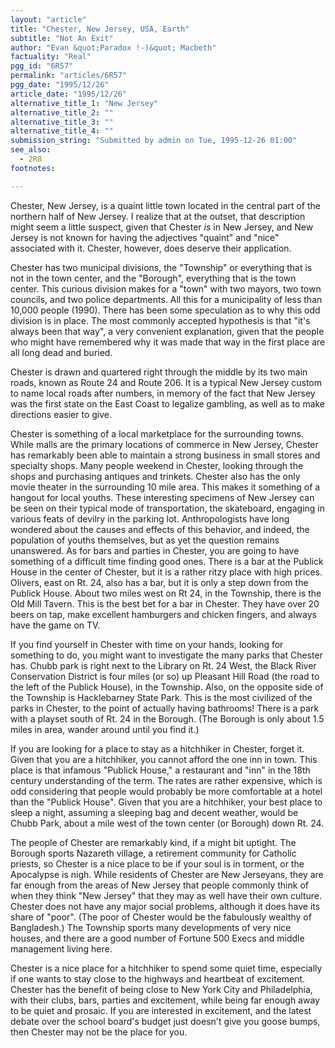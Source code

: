 ```yaml
---
layout: "article"
title: "Chester, New Jersey, USA, Earth"
subtitle: "Not An Exit"
author: "Evan &quot;Paradox !-)&quot; Macbeth"
factuality: "Real"
pgg_id: "6R57"
permalink: "articles/6R57"
pgg_date: "1995/12/26"
article_date: "1995/12/26"
alternative_title_1: "New Jersey"
alternative_title_2: ""
alternative_title_3: ""
alternative_title_4: ""
submission_string: "Submitted by admin on Tue, 1995-12-26 01:00"
see_also:
  - 2R8
footnotes: 

---
```

<div>
<p>Chester, New Jersey, is a quaint little town located in the central part of the northern half of New Jersey. I realize that at the outset, that description might seem a little suspect, given that Chester <em>is</em> in New Jersey, and New Jersey is not known for having the adjectives "quaint" and "nice" associated with it. Chester, however, does deserve their application.</p>
<p>Chester has two municipal divisions, the "Township" or everything that is not in the town center, and the "Borough", everything that is the town center. This curious division makes for a "town" with two mayors, two town councils, and two police departments. All this for a municipality of less than 10,000 people (1990). There has been some speculation as to why this odd division is in place. The most commonly accepted hypothesis is that "it's always been that way", a very convenient explanation, given that the people who might have remembered why it was made that way in the first place are all long dead and buried.</p>
<p>Chester is drawn and quartered right through the middle by its two main roads, known as Route 24 and Route 206. It is a typical New Jersey custom to name local roads after numbers, in memory of the fact that New Jersey was the first state on the East Coast to legalize gambling, as well as to make directions easier to give.</p>
<p>Chester is something of a local marketplace for the surrounding towns. While malls are the primary locations of commerce in New Jersey, Chester has remarkably been able to maintain a strong business in small stores and specialty shops. Many people weekend in Chester, looking through the shops and purchasing antiques and trinkets. Chester also has the only movie theater in the surrounding 10 mile area. This makes it something of a hangout for local youths. These interesting specimens of New Jersey can be seen on their typical mode of transportation, the skateboard, engaging in various feats of devilry in the parking lot. Anthropologists have long wondered about the causes and effects of this behavior, and indeed, the population of youths themselves, but as yet the question remains unanswered. As for bars and parties in Chester, you are going to have something of a difficult time finding good ones. There is a bar at the Publick House in the center of Chester, but it is a rather ritzy place with high prices. Olivers, east on Rt. 24, also has a bar, but it is only a step down from the Publick House. About two miles west on Rt 24, in the Township, there is the Old Mill Tavern. This is the best bet for a bar in Chester. They have over 20 beers on tap, make excellent hamburgers and chicken fingers, and always have the game on TV.</p>
<p>If you find yourself in Chester with time on your hands, looking for something to do, you might want to investigate the many parks that Chester has. Chubb park is right next to the Library on Rt. 24 West, the Black River Conservation District is four miles (or so) up Pleasant Hill Road (the road to the left of the Publick House), in the Township. Also, on the opposite side of the Township is Hacklebarney State Park. This is the most civilized of the parks in Chester, to the point of actually having bathrooms! There is a park with a playset south of Rt. 24 in the Borough. (The Borough is only about 1.5 miles in area, wander around until you find it.)</p>
<p>If you are looking for a place to stay as a hitchhiker in Chester, forget it. Given that you are a hitchhiker, you cannot afford the one inn in town. This place is that infamous "Publick House," a restaurant and "inn" in the 18th century understanding of the term. The rates are rather expensive, which is odd considering that people would probably be more comfortable at a hotel than the "Publick House". Given that you are a hitchhiker, your best place to sleep a night, assuming a sleeping bag and decent weather, would be Chubb Park, about a mile west of the town center (or Borough) down Rt. 24.</p>
<p>The people of Chester are remarkably kind, if a might bit uptight. The Borough sports Nazareth village, a retirement community for Catholic priests, so Chester is a nice place to be if your soul is in torment, or the Apocalypse is nigh. While residents of Chester are New Jerseyans, they are far enough from the areas of New Jersey that people commonly think of when they think "New Jersey" that they may as well have their own culture. Chester does not have any major social problems, although it does have its share of "poor". (The poor of Chester would be the fabulously wealthy of Bangladesh.) The Township sports many developments of very nice houses, and there are a good number of Fortune 500 Execs and middle management living here.</p>
<p>Chester is a nice place for a hitchhiker to spend some quiet time, especially if one wants to stay close to the highways and heartbeat of excitement. Chester has the benefit of being close to New York City and Philadelphia, with their clubs, bars, parties and excitement, while being far enough away to be quiet and prosaic. If you are interested in excitement, and the latest debate over the school board's budget just doesn't give you goose bumps, then Chester may not be the place for you.</p>
</div>
